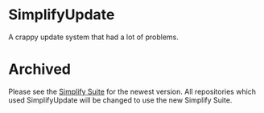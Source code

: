 # SimplifyUpdate
A crappy update system that had a lot of problems.

# Archived
Please see the [Simplify Suite](https://github.com/Fatboychummy-CC/SimplifySuite) for the newest version. All repositories which used SimplifyUpdate will be changed to use the new Simplify Suite.
